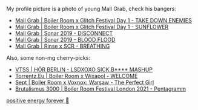 My profile picture is a photo of young Mall Grab, check his bangers:

* [Mall Grab | Boiler Room x Glitch Festival Day 1 - TAKE DOWN ENEMIES](http://youtu.be/4mtfCl5J78c?t=3418)
* [Mall Grab | Boiler Room x Glitch Festival Day 1 - SUNFLOWER](http://youtu.be/4mtfCl5J78c?t=3670)
* [Mall Grab | Sonar 2019 - DISCONNECT](http://youtu.be/irTqcOFRK_o?t=592)
* [Mall Grab | Sonar 2019 - BLOOD FLOOD](http://youtu.be/irTqcOFRK_o?t=2210)
* [Mall Grab | Rinse x SCR - BREATHING](http://youtu.be/RuK-ST4PS74?t=1715)

Also, some non-mg cherry-picks:

* [VTSS | HÖR BERLIN - LSDXOXO SICK B**** MASHUP](http://youtu.be/6RjJFoGt0y4?t=2138)
* [Torrentz.Eu | Boiler Room x Wixapol - WELCOME](http://youtu.be/y57KgeCwukc?t=111)
* [Sept | Boiler Room x Voxnox: Warsaw - The Perfect Girl](https://youtu.be/-xvti-fcwy0?t=3355)
* [Brutalismus 3000 | Boiler Room Festival London 2021 - Pentagramm](https://www.youtube.com/watch?v=pZhUS_q4jkc&t=2396s)





[positive energy forever 🐨](https://github.com/wlgs)


